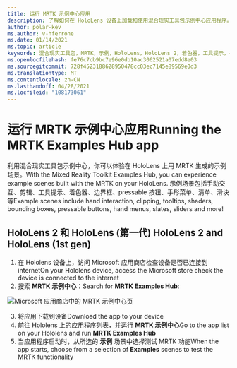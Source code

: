 ```yaml
---
title: 运行 MRTK 示例中心应用
description: 了解如何在 HoloLens 设备上加载和使用混合现实工具包示例中心应用程序。
author: polar-kev
ms.author: v-hferrone
ms.date: 01/14/2021
ms.topic: article
keywords: 混合现实工具包，MRTK，示例，HoloLens，HoloLens 2，着色器，工具提示，手动交互，剪辑，边界框，按钮，手形菜单，石板，滑块
ms.openlocfilehash: fe76c7cb9bc7e96e0db10ac3062521a07edd8e03
ms.sourcegitcommit: 728f4523188628950478cc03ec7145e89569e0d3
ms.translationtype: MT
ms.contentlocale: zh-CN
ms.lasthandoff: 04/28/2021
ms.locfileid: "108173061"
---
```

# <a name="running-the-mrtk-examples-hub-app"></a><span data-ttu-id="a3f1a-104">运行 MRTK 示例中心应用</span><span class="sxs-lookup"><span data-stu-id="a3f1a-104">Running the MRTK Examples Hub app</span></span>

<span data-ttu-id="a3f1a-105">利用混合现实工具包示例中心，你可以体验在 HoloLens 上用 MRTK 生成的示例场景。</span><span class="sxs-lookup"><span data-stu-id="a3f1a-105">With the Mixed Reality Toolkit Examples Hub, you can experience example scenes built with the MRTK on your HoloLens.</span></span> <span data-ttu-id="a3f1a-106">示例场景包括手动交互、剪辑、工具提示、着色器、边界框、pressable 按钮、手形菜单、清单、滑块等</span><span class="sxs-lookup"><span data-stu-id="a3f1a-106">Example scenes include hand interaction, clipping, tooltips, shaders, bounding boxes, pressable buttons, hand menus, slates, sliders and more!</span></span>

## <a name="hololens-2-and-hololens-1st-gen"></a><span data-ttu-id="a3f1a-107">HoloLens 2 和 HoloLens (第一代) </span><span class="sxs-lookup"><span data-stu-id="a3f1a-107">HoloLens 2 and HoloLens (1st gen)</span></span>

1. <span data-ttu-id="a3f1a-108">在 Hololens 设备上，访问 Microsoft 应用商店检查设备是否已连接到 internet</span><span class="sxs-lookup"><span data-stu-id="a3f1a-108">On your Hololens device, access the Microsoft store check the device is connected to the internet</span></span>
2. <span data-ttu-id="a3f1a-109">搜索 **MRTK 示例中心**：</span><span class="sxs-lookup"><span data-stu-id="a3f1a-109">Search for **MRTK Examples Hub**:</span></span>

![Microsoft 应用商店中的 MRTK 示例中心页](images/mrtk-examples-hub-img-01.png)

3. <span data-ttu-id="a3f1a-111">将应用下载到设备</span><span class="sxs-lookup"><span data-stu-id="a3f1a-111">Download the app to your device</span></span>
4. <span data-ttu-id="a3f1a-112">前往 Hololens 上的应用程序列表，并运行 **MRTK 示例中心**</span><span class="sxs-lookup"><span data-stu-id="a3f1a-112">Go to the app list on your Hololens and run **MRTK Examples Hub**</span></span>
5. <span data-ttu-id="a3f1a-113">当应用程序启动时，从所选的 **示例** 场景中选择测试 MRTK 功能</span><span class="sxs-lookup"><span data-stu-id="a3f1a-113">When the app starts, choose from a selection of **Examples** scenes to test the MRTK functionality</span></span>

